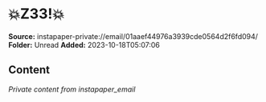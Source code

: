 # 💥Z33!💥

**Source:** instapaper-private://email/01aaef44976a3939cde0564d2f6fd094/
**Folder:** Unread
**Added:** 2023-10-18T05:07:06




## Content
*Private content from instapaper_email*

